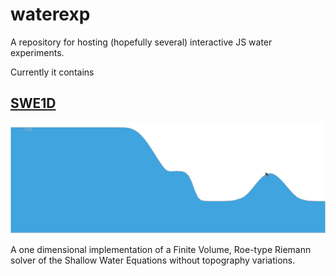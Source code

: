 # waterexp

A repository for hosting (hopefully several) interactive JS water experiments.

Currently it contains

## [SWE1D](https://jgalazm.github.io/swe1d.html)
[![SWE1D preview](swe1d/snapshots/snap1.png)](https://jgalazm.github.io/swe1d.html)

A one dimensional implementation of a Finite Volume, Roe-type Riemann solver of the Shallow Water Equations without topography variations.
